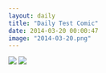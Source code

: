 ```yaml
---
layout: daily
title: "Daily Test Comic"
date: 2014-03-20 00:00:47
image: "2014-03-20.png"
---
```

<img class="landscape" src="{{ site.url }}/comics/2014-03-20.png" border="0" />
<img class="portrait" src="{{ site.url }}/comics/2014-04-05.png" border="0" />
